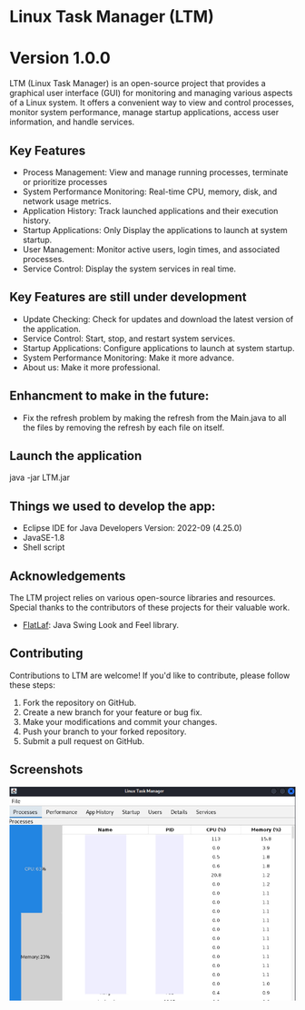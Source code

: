 # Linux Task Manager (LTM)
# Version 1.0.0

LTM (Linux Task Manager) is an open-source project that provides a graphical user interface (GUI) for monitoring and managing various aspects of a Linux system. It offers a convenient way to view and control processes, monitor system performance, manage startup applications, access user information, and handle services.

## Key Features

- Process Management: View and manage running processes, terminate or prioritize processes
- System Performance Monitoring: Real-time CPU, memory, disk, and network usage metrics.
- Application History: Track launched applications and their execution history.
- Startup Applications: Only Display the applications to launch at system startup.
- User Management: Monitor active users, login times, and associated processes.
- Service Control: Display the system services in real time.

## Key Features are still under development 
- Update Checking: Check for updates and download the latest version of the application.
- Service Control: Start, stop, and restart system services.
- Startup Applications: Configure applications to launch at system startup.
- System Performance Monitoring: Make it more advance.
- About us: Make it more professional.

## Enhancment to make in the future:
- Fix the refresh problem by making the refresh from the Main.java to all the files by removing the refresh by each file on itself.
 

## Launch the application
java -jar LTM.jar 

## Things we used to develop the app:
- Eclipse IDE for Java Developers Version: 2022-09 (4.25.0)
- JavaSE-1.8
- Shell script

## Acknowledgements

The LTM project relies on various open-source libraries and resources. Special thanks to the contributors of these projects for their valuable work.

- [FlatLaf](https://www.formdev.com/flatlaf/): Java Swing Look and Feel library.

## Contributing

Contributions to LTM are welcome! If you'd like to contribute, please follow these steps:

1. Fork the repository on GitHub.
2. Create a new branch for your feature or bug fix.
3. Make your modifications and commit your changes.
4. Push your branch to your forked repository.
5. Submit a pull request on GitHub.

## Screenshots

![Alt text](/screenshots/Process.jpg?raw=true "Process")




